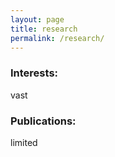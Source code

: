 ```yaml
---
layout: page
title: research
permalink: /research/
---
```


### Interests:

vast

### Publications:

limited